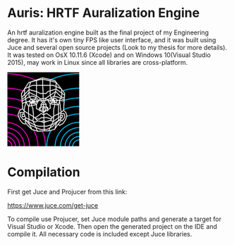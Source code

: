 # Auris: HRTF Auralization Engine

An hrtf auralization engine built as the final project of my Engineering degree.
It has it's own tiny FPS like user interface, and it was built using Juce and several open source projects (Look to my thesis for more details). It was tested on OsX 10.11.6 (Xcode) and on Windows 10(Visual Studio 2015), may work in Linux since all libraries are cross-platform.

![screenshot](https://raw.githubusercontent.com/Bk8/Auris/master/Resources/doxyicon.png)

# Compilation
First get Juce and Projucer from this link:

https://www.juce.com/get-juce

To compile use Projucer, set Juce module paths and generate a target for Visual Studio or Xcode. Then open the generated project on the IDE and compile it. All necessary code is included except Juce libraries.
